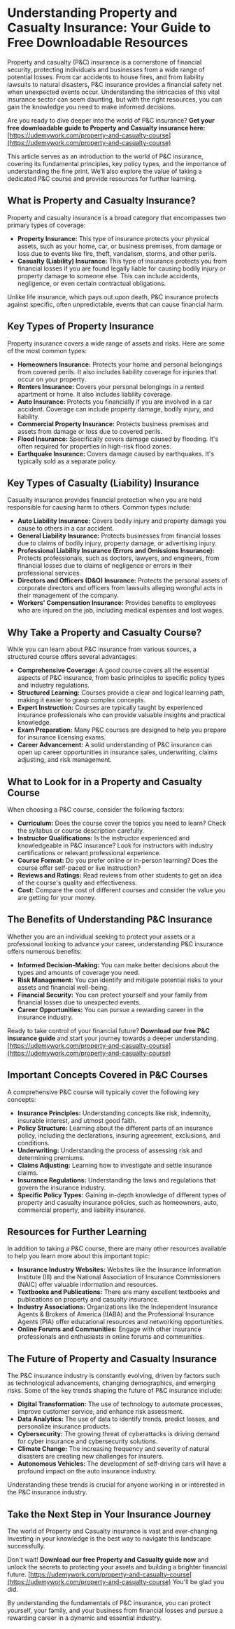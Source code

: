 # Understanding Property and Casualty Insurance: Your Guide to Free Downloadable Resources

Property and casualty (P&C) insurance is a cornerstone of financial security, protecting individuals and businesses from a wide range of potential losses. From car accidents to house fires, and from liability lawsuits to natural disasters, P&C insurance provides a financial safety net when unexpected events occur. Understanding the intricacies of this vital insurance sector can seem daunting, but with the right resources, you can gain the knowledge you need to make informed decisions.

Are you ready to dive deeper into the world of P&C insurance?  **Get your free downloadable guide to Property and Casualty insurance here:** [https://udemywork.com/property-and-casualty-course](https://udemywork.com/property-and-casualty-course)

This article serves as an introduction to the world of P&C insurance, covering its fundamental principles, key policy types, and the importance of understanding the fine print. We’ll also explore the value of taking a dedicated P&C course and provide resources for further learning.

## What is Property and Casualty Insurance?

Property and casualty insurance is a broad category that encompasses two primary types of coverage:

*   **Property Insurance:** This type of insurance protects your physical assets, such as your home, car, or business premises, from damage or loss due to events like fire, theft, vandalism, storms, and other perils.
*   **Casualty (Liability) Insurance:** This type of insurance protects you from financial losses if you are found legally liable for causing bodily injury or property damage to someone else. This can include accidents, negligence, or even certain contractual obligations.

Unlike life insurance, which pays out upon death, P&C insurance protects against specific, often unpredictable, events that can cause financial harm.

## Key Types of Property Insurance

Property insurance covers a wide range of assets and risks. Here are some of the most common types:

*   **Homeowners Insurance:**  Protects your home and personal belongings from covered perils. It also includes liability coverage for injuries that occur on your property.
*   **Renters Insurance:** Covers your personal belongings in a rented apartment or home. It also includes liability coverage.
*   **Auto Insurance:** Protects you financially if you are involved in a car accident. Coverage can include property damage, bodily injury, and liability.
*   **Commercial Property Insurance:**  Protects business premises and assets from damage or loss due to covered perils.
*   **Flood Insurance:**  Specifically covers damage caused by flooding.  It's often required for properties in high-risk flood zones.
*   **Earthquake Insurance:** Covers damage caused by earthquakes. It's typically sold as a separate policy.

## Key Types of Casualty (Liability) Insurance

Casualty insurance provides financial protection when you are held responsible for causing harm to others. Common types include:

*   **Auto Liability Insurance:** Covers bodily injury and property damage you cause to others in a car accident.
*   **General Liability Insurance:**  Protects businesses from financial losses due to claims of bodily injury, property damage, or advertising injury.
*   **Professional Liability Insurance (Errors and Omissions Insurance):**  Protects professionals, such as doctors, lawyers, and engineers, from financial losses due to claims of negligence or errors in their professional services.
*   **Directors and Officers (D&O) Insurance:**  Protects the personal assets of corporate directors and officers from lawsuits alleging wrongful acts in their management of the company.
*   **Workers' Compensation Insurance:**  Provides benefits to employees who are injured on the job, including medical expenses and lost wages.

## Why Take a Property and Casualty Course?

While you can learn about P&C insurance from various sources, a structured course offers several advantages:

*   **Comprehensive Coverage:** A good course covers all the essential aspects of P&C insurance, from basic principles to specific policy types and industry regulations.
*   **Structured Learning:** Courses provide a clear and logical learning path, making it easier to grasp complex concepts.
*   **Expert Instruction:** Courses are typically taught by experienced insurance professionals who can provide valuable insights and practical knowledge.
*   **Exam Preparation:**  Many P&C courses are designed to help you prepare for insurance licensing exams.
*   **Career Advancement:**  A solid understanding of P&C insurance can open up career opportunities in insurance sales, underwriting, claims adjusting, and risk management.

## What to Look for in a Property and Casualty Course

When choosing a P&C course, consider the following factors:

*   **Curriculum:** Does the course cover the topics you need to learn? Check the syllabus or course description carefully.
*   **Instructor Qualifications:**  Is the instructor experienced and knowledgeable in P&C insurance? Look for instructors with industry certifications or relevant professional experience.
*   **Course Format:**  Do you prefer online or in-person learning? Does the course offer self-paced or live instruction?
*   **Reviews and Ratings:**  Read reviews from other students to get an idea of the course's quality and effectiveness.
*   **Cost:**  Compare the cost of different courses and consider the value you are getting for your money.

## The Benefits of Understanding P&C Insurance

Whether you are an individual seeking to protect your assets or a professional looking to advance your career, understanding P&C insurance offers numerous benefits:

*   **Informed Decision-Making:**  You can make better decisions about the types and amounts of coverage you need.
*   **Risk Management:**  You can identify and mitigate potential risks to your assets and financial well-being.
*   **Financial Security:**  You can protect yourself and your family from financial losses due to unexpected events.
*   **Career Opportunities:**  You can pursue a rewarding career in the insurance industry.

Ready to take control of your financial future? **Download our free P&C insurance guide** and start your journey towards a deeper understanding. [https://udemywork.com/property-and-casualty-course](https://udemywork.com/property-and-casualty-course)

## Important Concepts Covered in P&C Courses

A comprehensive P&C course will typically cover the following key concepts:

*   **Insurance Principles:** Understanding concepts like risk, indemnity, insurable interest, and utmost good faith.
*   **Policy Structure:**  Learning about the different parts of an insurance policy, including the declarations, insuring agreement, exclusions, and conditions.
*   **Underwriting:**  Understanding the process of assessing risk and determining premiums.
*   **Claims Adjusting:**  Learning how to investigate and settle insurance claims.
*   **Insurance Regulations:**  Understanding the laws and regulations that govern the insurance industry.
*   **Specific Policy Types:**  Gaining in-depth knowledge of different types of property and casualty insurance policies, such as homeowners, auto, commercial property, and liability insurance.

## Resources for Further Learning

In addition to taking a P&C course, there are many other resources available to help you learn more about this important topic:

*   **Insurance Industry Websites:**  Websites like the Insurance Information Institute (III) and the National Association of Insurance Commissioners (NAIC) offer valuable information and resources.
*   **Textbooks and Publications:**  There are many excellent textbooks and publications on property and casualty insurance.
*   **Industry Associations:**  Organizations like the Independent Insurance Agents & Brokers of America (IIABA) and the Professional Insurance Agents (PIA) offer educational resources and networking opportunities.
*   **Online Forums and Communities:**  Engage with other insurance professionals and enthusiasts in online forums and communities.

## The Future of Property and Casualty Insurance

The P&C insurance industry is constantly evolving, driven by factors such as technological advancements, changing demographics, and emerging risks.  Some of the key trends shaping the future of P&C insurance include:

*   **Digital Transformation:**  The use of technology to automate processes, improve customer service, and enhance risk assessment.
*   **Data Analytics:**  The use of data to identify trends, predict losses, and personalize insurance products.
*   **Cybersecurity:**  The growing threat of cyberattacks is driving demand for cyber insurance and cybersecurity solutions.
*   **Climate Change:**  The increasing frequency and severity of natural disasters are creating new challenges for insurers.
*   **Autonomous Vehicles:**  The development of self-driving cars will have a profound impact on the auto insurance industry.

Understanding these trends is crucial for anyone working in or interested in the P&C insurance industry.

## Take the Next Step in Your Insurance Journey

The world of Property and Casualty insurance is vast and ever-changing.  Investing in your knowledge is the best way to navigate this landscape successfully.  

Don't wait! **Download our free Property and Casualty guide now** and unlock the secrets to protecting your assets and building a brighter financial future. [https://udemywork.com/property-and-casualty-course](https://udemywork.com/property-and-casualty-course) You'll be glad you did.

By understanding the fundamentals of P&C insurance, you can protect yourself, your family, and your business from financial losses and pursue a rewarding career in a dynamic and essential industry.
